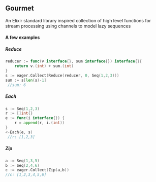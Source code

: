## Gourmet
An Elixir standard library inspired collection of high level functions for stream processing using channels to model lazy sequences

#### A few examples

##### Reduce
```go
reducer := func(v interface{}, sum interface{}) interface{}{
    return v.(int) + sum.(int)
}
s := eager.Collect(Reduce(reducer, 0, Seq(1,2,3)))
sum := s[len(s)-1]
 //sum: 6
```

##### Each
```go
s := Seq(1,2,3)
r := []int{}
e := func(i interface{}) {
	r = append(r, i.(int))
}
<-Each(e, s)
 //r: [1,2,3]
```

##### Zip
```go
a := Seq(1,3,5)
b := Seq(2,4,6)
c := eager.Collect(Zip(a,b))
//c: [1,2,3,4,5,6]
```

